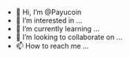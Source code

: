 - 👋 Hi, I’m @Payucoin
- 👀 I’m interested in ...
- 🌱 I’m currently learning ...
- 💞️ I’m looking to collaborate on ...
- 📫 How to reach me ...

<!---
Payucoin/Payucoin is a ✨ special ✨ repository because its `README.md` (this file) appears on your GitHub profile.
You can click the Preview link to take a look at your changes.
--->
